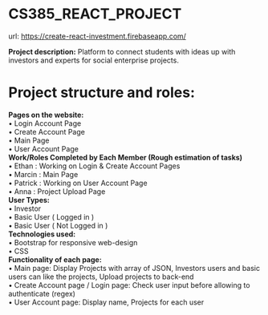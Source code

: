 # CS385_REACT_PROJECT
url: https://create-react-investment.firebaseapp.com/

**Project description:**
Platform to connect students with ideas up with investors and experts for social enterprise projects.

# Project structure and roles:
  
  
  
  **Pages on the website:**\
    •	Login Account Page\
    •	Create Account Page\
    •	Main Page\
    •	User Account Page\
  **Work/Roles Completed by Each Member (Rough estimation of tasks)**\
    •	Ethan : Working on Login & Create Account Pages\
    •	Marcin : Main Page\
    •	Patrick : Working on User Account Page\
    •	Anna : Project Upload Page\
  **User Types:**\
    •	Investor\
    •	Basic User ( Logged in )\
    •	Basic User ( Not Logged in )\
  **Technologies used:**\
    •	Bootstrap for responsive web-design\
    •	CSS\
  **Functionality of each page:**\
    •	Main page: Display Projects with array of JSON, Investors users and basic users can like the projects, Upload projects to back-end\
    •	Create Account page / Login page: Check user input before allowing to authenticate (regex)\
    •	User Account page: Display name, Projects for each user




